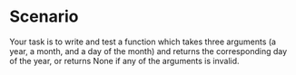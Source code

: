 # **Scenario**

Your task is to write and test a function which takes three arguments (a year, a month, and a day of the month) and returns the corresponding day of the year, or returns None if any of the arguments is invalid.